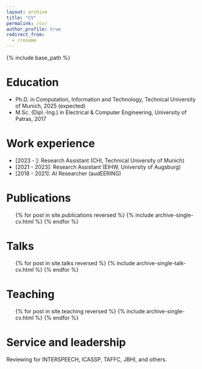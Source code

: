```yaml
---
layout: archive
title: "CV"
permalink: /cv/
author_profile: true
redirect_from:
  - /resume
---
```


{% include base_path %}

Education
======
* Ph.D. in Computation, Information and Technology, Technical University of Munich, 2025 (expected)
* M.Sc. (Dipl.-Ing.) in Electrical & Computer Engineering, University of Patras, 2017

Work experience
======
* \[2023 -     \]: Research Assistant (CHI, Technical University of Munich)
* \[2021 - 2023\]: Research Assistant (EIHW, University of Augsburg)
* \[2018 - 2021\]: AI Researcher (audEERING)


Publications
======
  <ul>{% for post in site.publications reversed %}
    {% include archive-single-cv.html %}
  {% endfor %}</ul>
  
Talks
======
  <ul>{% for post in site.talks reversed %}
    {% include archive-single-talk-cv.html  %}
  {% endfor %}</ul>
  
Teaching
======
  <ul>{% for post in site.teaching reversed %}
    {% include archive-single-cv.html %}
  {% endfor %}</ul>
  
Service and leadership
======
Reviewing for INTERSPEECH, ICASSP, TAFFC, JBHI, and others.
